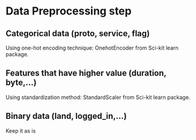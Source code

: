 # Data Preprocessing step

## Categorical data (proto, service, flag)

Using one-hot encoding technique: OnehotEncoder from Sci-kit learn package.

## Features that have higher value (duration, byte,...)

Using standardization method: StandardScaler from Sci-kit learn package.

## Binary data (land, logged_in,...)

Keep it as is



